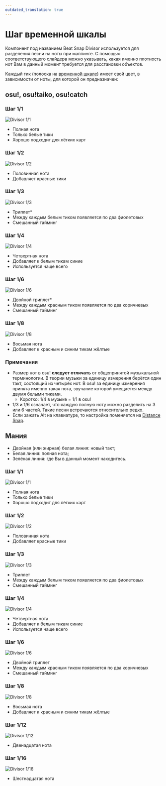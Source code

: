 ```yaml
---
outdated_translation: true
---
```


# Шаг временной шкалы

Компонент под названием Beat Snap Divisor используется для разделения песни на ноты при маппинге. С помощью соответствующего слайдера можно указывать, какая именно плотность нот Вам в данный момент требуется для расстановки объектов.

Каждый тик (полоска на [временно́й шкале](/wiki/Client/Beatmap_editor/Timelines)) имеет свой цвет, в зависимости от ноты, для которой он предназначен:

## osu!, osu!taiko, osu!catch

### Шаг 1/1

![Divisor 1/1](/wiki/shared/BSD_1_1b.jpg "Divisor 1/1")

- Полная нота
- Только белые тики
- Хорошо подходит для лёгких карт

### Шаг 1/2

![Divisor 1/2](/wiki/shared/BSD_1_2.jpg "Divisor 1/2")

- Половинная нота
- Добавляет красные тики

### Шаг 1/3

![Divisor 1/3](/wiki/shared/BSD_1_3.jpg "Divisor 1/3")

- Триплет*
- Между каждым белым тиком появляется по два фиолетовых
- Смешанный тайминг

### Шаг 1/4

![Divisor 1/4](/wiki/shared/BSD_1_4.jpg "Divisor 1/4")

- Четвертная нота
- Добавляет к белым тикам синие
- Используется чаще всего

### Шаг 1/6

![Divisor 1/6](/wiki/shared/BSD_1_6.jpg "Divisor 1/6")

- Двойной триплет*
- Между каждым красным тиком появляется по два коричневых
- Смешанный тайминг

### Шаг 1/8

![Divisor 1/8](/wiki/shared/BSD_1_8.jpg "Divisor 1/8")

- Восьмая нота
- Добавляет к красным и синим тикам жёлтые

### Примечания

- Размер нот в osu! **следует отличать** от общепринятой музыкальной терминологии. В теории музыки за единицу измерения берётся один такт, состоящий из четырёх нот. В osu! за единицу измерения принята именно такая нота, звучание которой умещается между двумя белыми тиками.
  - Коротко: 1/4 в музыке = 1/1 в osu!
- 1/3 и 1/6 означает, что каждую полную ноту можно разделить на 3 или 6 частей. Такие песни встречаются относительно редко.
- Если зажать Alt на клавиатуре, то настройка поменяется на [Distance Snap](/wiki/Client/Beatmap_editor/Distance_snap).

## Мания

- Двойная (или жирная) белая линия: новый такт;
- Белая линия: полная нота;
- Зелёная линия: где Вы в данный момент находитесь.

### Шаг 1/1

![Divisor 1/1](/wiki/shared/1_1_m.jpg "Divisor 1/1")

- Полная нота
- Только белые тики
- Хорошо подходит для лёгких карт

### Шаг 1/2

![Divisor 1/2](/wiki/shared/1_2_m.jpg "Divisor 1/2")

- Половинная нота
- Добавляет красные тики

### Шаг 1/3

![Divisor 1/3](/wiki/shared/1_3_m.jpg "Divisor 1/3")

- Триплет
- Между каждым белым тиком появляется по два фиолетовых
- Смешанный тайминг

### Шаг 1/4

![Divisor 1/4](/wiki/shared/1_4_m.jpg "Divisor 1/4")

- Четвертная нота
- Добавляет к белым тикам синие
- Используется чаще всего

### Шаг 1/6

![Divisor 1/6](/wiki/shared/1_6_m.jpg "Divisor 1/6")

- Двойной триплет
- Между каждым красным тиком появляется по два коричневых
- Смешанный тайминг

### Шаг 1/8

![Divisor 1/8](/wiki/shared/1_8_m.jpg "Divisor 1/8")

- Восьмая нота
- Добавляет к красным и синим тикам жёлтые

### Шаг 1/12

![Divisor 1/12](/wiki/shared/1_12_m.jpg "Divisor 1/12")

- Двенадцатая нота

### Шаг 1/16

![Divisor 1/16](/wiki/shared/1_16_m.jpg "Divisor 1/16")

- Шестнадцатая нота
